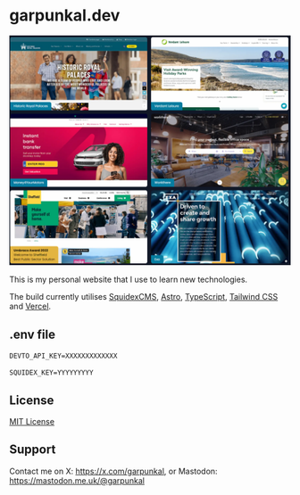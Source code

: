 # garpunkal.dev

![Screenshot of website](/screens/screenshot1.png)

This is my personal website that I use to learn new technologies.

The build currently utilises [SquidexCMS](https://squidex.io), [Astro](https://astro.build/), [TypeScript](https://www.typescriptlang.org/), [Tailwind CSS](https://tailwindcss.com/) and [Vercel](https://vercel.com/).

## .env file
```
DEVTO_API_KEY=XXXXXXXXXXXXX
```
```
SQUIDEX_KEY=YYYYYYYYY
```
## License 
[MIT License](LICENSE.md)
    
## Support
Contact me on X: https://x.com/garpunkal, or Mastodon: https://mastodon.me.uk/@garpunkal
